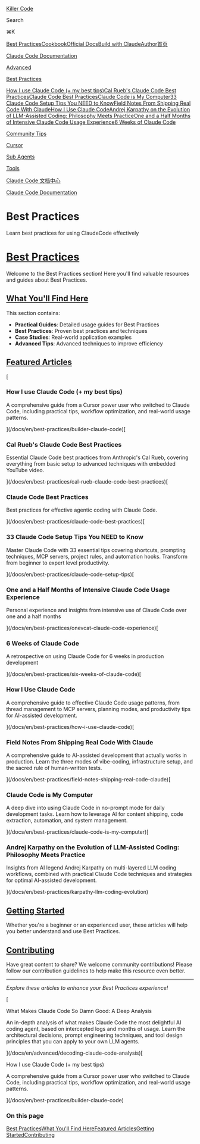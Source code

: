 [Killer Code](/)

Search

⌘K

[Best Practices](/docs)[Cookbook](https://github.com/foreveryh/claude-code-cookbook)[Official Docs](https://claude.ai/code)[Build with Claude](https://www.anthropic.com/learn/build-with-claude)[Author](https://x.com/Stephen4171127)[首页](/docs)

[Claude Code Documentation](/docs/en)

[Advanced](/docs/en/advanced)

[Best Practices](/docs/en/best-practices)

[How I use Claude Code (+ my best tips)](/docs/en/best-practices/builder-claude-code)[Cal Rueb's Claude Code Best Practices](/docs/en/best-practices/cal-rueb-claude-code-best-practices)[Claude Code Best Practices](/docs/en/best-practices/claude-code-best-practices)[Claude Code is My Computer](/docs/en/best-practices/claude-code-is-my-computer)[33 Claude Code Setup Tips You NEED to Know](/docs/en/best-practices/claude-code-setup-tips)[Field Notes From Shipping Real Code With Claude](/docs/en/best-practices/field-notes-shipping-real-code-claude)[How I Use Claude Code](/docs/en/best-practices/how-i-use-claude-code)[Andrej Karpathy on the Evolution of LLM-Assisted Coding: Philosophy Meets Practice](/docs/en/best-practices/karpathy-llm-coding-evolution)[One and a Half Months of Intensive Claude Code Usage Experience](/docs/en/best-practices/onevcat-claude-code-experience)[6 Weeks of Claude Code](/docs/en/best-practices/six-weeks-of-claude-code)

[Community Tips](/docs/en/community-tips)

[Cursor](/docs/en/cursor)

[Sub Agents](/docs/en/sub-agents)

[Tools](/docs/en/tools)

[Claude Code 文档中心](/docs/zh)

[Claude Code Documentation](/docs/en)

# Best Practices

Learn best practices for using ClaudeCode effectively

# [Best Practices](#best-practices)

Welcome to the Best Practices section! Here you'll find valuable resources and guides about Best Practices.

## [What You'll Find Here](#what-youll-find-here)

This section contains:

*   **Practical Guides**: Detailed usage guides for Best Practices
*   **Best Practices**: Proven best practices and techniques
*   **Case Studies**: Real-world application examples
*   **Advanced Tips**: Advanced techniques to improve efficiency

## [Featured Articles](#featured-articles)

[

### How I use Claude Code (+ my best tips)

A comprehensive guide from a Cursor power user who switched to Claude Code, including practical tips, workflow optimization, and real-world usage patterns.

](/docs/en/best-practices/builder-claude-code)[

### Cal Rueb's Claude Code Best Practices

Essential Claude Code best practices from Anthropic's Cal Rueb, covering everything from basic setup to advanced techniques with embedded YouTube video.

](/docs/en/best-practices/cal-rueb-claude-code-best-practices)[

### Claude Code Best Practices

Best practices for effective agentic coding with Claude Code.

](/docs/en/best-practices/claude-code-best-practices)[

### 33 Claude Code Setup Tips You NEED to Know

Master Claude Code with 33 essential tips covering shortcuts, prompting techniques, MCP servers, project rules, and automation hooks. Transform from beginner to expert level productivity.

](/docs/en/best-practices/claude-code-setup-tips)[

### One and a Half Months of Intensive Claude Code Usage Experience

Personal experience and insights from intensive use of Claude Code over one and a half months

](/docs/en/best-practices/onevcat-claude-code-experience)[

### 6 Weeks of Claude Code

A retrospective on using Claude Code for 6 weeks in production development

](/docs/en/best-practices/six-weeks-of-claude-code)[

### How I Use Claude Code

A comprehensive guide to effective Claude Code usage patterns, from thread management to MCP servers, planning modes, and productivity tips for AI-assisted development.

](/docs/en/best-practices/how-i-use-claude-code)[

### Field Notes From Shipping Real Code With Claude

A comprehensive guide to AI-assisted development that actually works in production. Learn the three modes of vibe-coding, infrastructure setup, and the sacred rule of human-written tests.

](/docs/en/best-practices/field-notes-shipping-real-code-claude)[

### Claude Code is My Computer

A deep dive into using Claude Code in no-prompt mode for daily development tasks. Learn how to leverage AI for content shipping, code extraction, automation, and system management.

](/docs/en/best-practices/claude-code-is-my-computer)[

### Andrej Karpathy on the Evolution of LLM-Assisted Coding: Philosophy Meets Practice

Insights from AI legend Andrej Karpathy on multi-layered LLM coding workflows, combined with practical Claude Code techniques and strategies for optimal AI-assisted development.

](/docs/en/best-practices/karpathy-llm-coding-evolution)

## [Getting Started](#getting-started)

Whether you're a beginner or an experienced user, these articles will help you better understand and use Best Practices.

## [Contributing](#contributing)

Have great content to share? We welcome community contributions! Please follow our contribution guidelines to help make this resource even better.

* * *

_Explore these articles to enhance your Best Practices experience!_

[

What Makes Claude Code So Damn Good: A Deep Analysis

An in-depth analysis of what makes Claude Code the most delightful AI coding agent, based on intercepted logs and months of usage. Learn the architectural decisions, prompt engineering techniques, and tool design principles that you can apply to your own LLM agents.

](/docs/en/advanced/decoding-claude-code-analysis)[

How I use Claude Code (+ my best tips)

A comprehensive guide from a Cursor power user who switched to Claude Code, including practical tips, workflow optimization, and real-world usage patterns.

](/docs/en/best-practices/builder-claude-code)

### On this page

[Best Practices](#best-practices)[What You'll Find Here](#what-youll-find-here)[Featured Articles](#featured-articles)[Getting Started](#getting-started)[Contributing](#contributing)